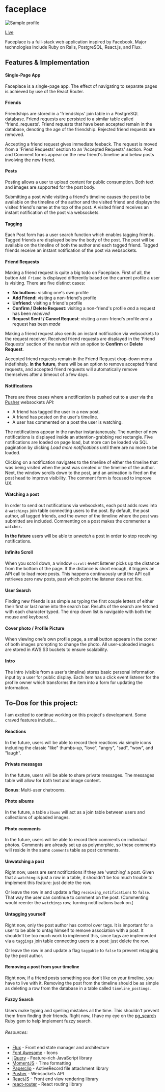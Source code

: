 # faceplace

![Sample profile][profile_img]

[Live][live]

Faceplace is a full-stack web application inspired by Facebook. Major technologies include Ruby on Rails, PostgreSQL, React.js, and Flux.

## Features & Implementation

#### Single-Page App

Faceplace is a single-page app. The effect of navigating to separate pages is achieved by use of the React Router.

#### Friends

Friendships are stored in a 'friendships' join table in a PostgreSQL database. Friend requests are persisted to a similar table called 'friend_requests'. Friend requests that have been accepted remain in the database, denoting the age of the friendship. Rejected friend requests are removed.

Accepting a friend request gives immediate feeback. The request is moved from a 'Friend Requests' section to an 'Accepted Requests' section. Post and Comment forms appear on the new friend's timeline and below posts involving the new friend.

#### Posts

Posting allows a user to upload content for public consumption. Both text and images are supported for the post body.

Submitting a post while visiting a friend's timeline causes the post to be available on the timeline of the author and the visited friend and displays the visited friend's name at the top of the post. A visited friend receives an instant notification of the post via websockets.

#### Tagging

Each Post form has a user search function which enables tagging friends. Tagged friends are displayed below the body of the post. The post will be available on the timeline of both the author and each tagged friend. Tagged friends receive an instant notification of the post via websockets.

#### Friend Requests

Making a friend request is quite a big todo on Faceplace. First of all, the button `Add Friend` is displayed differently based on the current profile a user is visiting. There are five distinct cases:

 * **No buttons**: visiting one's own profile
 * **Add Friend**: visiting a non-friend's profile
 * **Unfriend**: visiting a friend's profile
 * **Confirm / Delete Request**: visiting a non-friend's profile *and* a request has been *received*
 * **Request Sent! / Cancel Request**: visiting a non-friend's profile *and* a request has been *made*

 Making a friend request also sends an instant notification via websockets to the request receiver. Received friend requests are displayed in the 'Friend Requests' section of the navbar with an option to **Confirm** or **Delete Request**.

 Accepted friend requests remain in the Friend Request drop-down menu indefinitely. **In the future**, there will be an option to remove accepted friend requests, and accepted friend requests will automatically remove themselves after a timeout of a few days.

#### Notifications

There are three cases where a notification is pushed out to a user via the [Pusher][Pusher] websockets API:

* A friend has tagged the user in a new post.
* A friend has posted on the user's timeline.
* A user has commented on a post the user is watching.

The notifications appear in the navbar instantaneously. The number of new notifications is displayed inside an attention-grabbing red rectangle. Five notifications are loaded on page load, but more can be loaded via SQL pagination by clicking *Load more notifications* until there are no more to be loaded.

Clicking on a notification navigates to the timeline of either the timeline that was being visited when the post was created or the timeline of the author. Next, the window scrolls down to the post, and an animation is fired on the post head to improve visibility. The comment form is focused to improve UX.

#### Watching a post

In order to send out notifications via websockets, each post adds rows into a `watchings` join table connecting users to the post. By default, the post author, all tagged friends, and the owner of the timeline where the post was submitted are included. Commenting on a post makes the commenter a `watcher`.

**In the future** users will be able to *unwatch* a post in order to stop receiving notifications.

#### Infinite Scroll

When you scroll down, a window `scroll` event listener picks up the distance from the bottom of the page. If the distance is short enough, it triggers an API call to load more posts. This happens continuously until the API call retrieves zero new posts, past which point the listener does not fire.

#### User Search

Finding new friends is as simple as typing the first couple letters of either their first or last name into the search bar. Results of the search are fetched with each character typed. The drop down list is navigable with both the mouse and keyboard.

#### Cover photo / Profile Picture

When viewing one's own profile page, a small button appears in the corner of both images prompting to change the photo. All user-uploaded images are stored in AWS S3 buckets to ensure scalability.

#### Intro

The Intro (visible from a user's timeline) stores basic personal information input by a user for public display. Each item has a click event listener for the profile owner which transforms the item into a form for updating the information.

## To-Dos for this project:

I am  excited to continue working on this project's development. Some craved features include...

#### Reactions

In the future, users will be able to record their reactions via simple icons including the classic "like" thumbs-up, "love", "angry", "sad", "wow", and "laugh".

#### Private messages

In the future, users will be able to share private messages. The messages table will allow for both text and image content.

**Bonus**: Multi-user chatrooms.

#### Photo albums

In the future, a table `albums` will act as a join table between users and collections of uploaded images.

#### Photo comments

In the future, users will be able to record their comments on individual photos. Comments are already set up as polymorphic, so these comments will reside in the same `comments` table as post comments.

#### Unwatching a post

Right now, users are sent notifications if they are 'watching' a post. Given that a `watching` is just a row in a table, it shouldn't be too much trouble to implement this feature: just delete the row.

Or leave the row in and update a flag `receiving_notifications` to `false`. That way the user can continue to comment on the post. (Commenting would reenter the `watchings` row, turning notifications back on.)

#### Untagging yourself

Right now, only the post author has control over tags. It is important for a user to be able to untag himself to remove association with a post. It shouldn't be too much work to implement this, since tags are implemented via a `taggings` join table connecting users to a post: just delete the row.

Or leave the row in and update a flag `taggable` to `false` to prevent retagging by the post author.

#### Removing a post from your timeline

Right now, if a friend posts something you don't like on your timeline, you have to live with it. Removing the post from the timeline should be as simple as deleting a row from the database in a table called `timeline_postings`.

#### Fuzzy Search

Users make typing and spelling mistakes all the time. This shouldn't prevent them from finding their friends. Right now, I have my eye on the [pg_search][pgsearch] Ruby gem to help implement fuzzy search.

###### Resources:

* [Flux][flux] - Front end state manager and architecture
* [Font Awesome][fa] - Icons
* [jQuery][jquery] - Feature-rich JavaScript library
* [MomentJS][moment] - Time formatting
* [Paperclip][paperclip] - ActiveRecord file attachment library
* [Pusher][pusher] - Websockets API
* [ReactJS][react] - Front end view rendering library
* [react-router][reactrouter] - React routing library


[fa]: http://fontawesome.io/ "Font Awesome"
[flux]: https://github.com/facebook/flux "Flux"
[jquery]: https://jquery.com/ "jQuery"
[live]: http://www.faceplace.io "Live"
[moment]: http://momentjs.com/ "Moment JS"
[paperclip]: https://github.com/thoughtbot/paperclip "Paperclip"
[pgsearch]: https://github.com/Casecommons/pg_search "PG Search"
[profile_img]: ./app/assets/images/user_profile.png "Sample profile"
[pusher]: https://pusher.com/ "Pusher Websockets API"
[react]: https://facebook.github.io/react/ "ReactJS"
[reactrouter]: https://github.com/reactjs/react-router "react-router"
